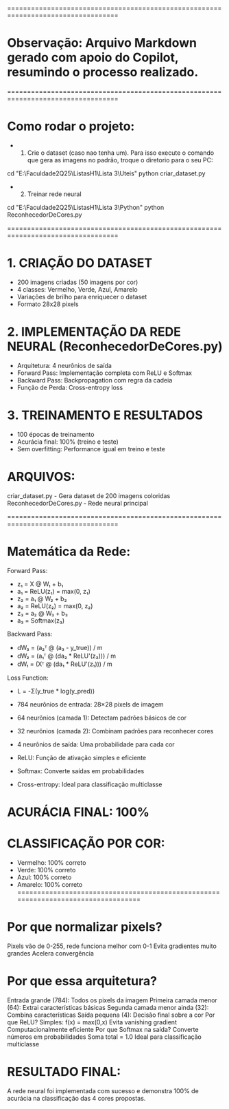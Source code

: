 ==================================================================================
# Observação: Arquivo Markdown gerado com apoio do Copilot, resumindo o processo realizado. 
==================================================================================
# Como rodar o projeto:

- 1. Crie o dataset (caso nao tenha um). Para isso execute o comando que gera as imagens no padrão, troque o diretorio para o seu PC:

cd "E:\Faculdade2Q25\ListasH1\Lista 3\Uteis\"
python criar_dataset.py

- 2. Treinar rede neural

cd "E:\Faculdade2Q25\ListasH1\Lista 3\Python"
python ReconhecedorDeCores.py

==================================================================================

# 1️. CRIAÇÃO DO DATASET
- 200 imagens criadas (50 imagens por cor)
- 4 classes: Vermelho, Verde, Azul, Amarelo
- Variações de brilho para enriquecer o dataset
- Formato 28x28 pixels

# 2️. IMPLEMENTAÇÃO DA REDE NEURAL (ReconhecedorDeCores.py)
- Arquitetura: 4 neurônios de saída
- Forward Pass: Implementação completa com ReLU e Softmax
- Backward Pass: Backpropagation com regra da cadeia
- Função de Perda: Cross-entropy loss

# 3️. TREINAMENTO E RESULTADOS
- 100 épocas de treinamento
- Acurácia final: 100% (treino e teste)
- Sem overfitting: Performance igual em treino e teste

# ARQUIVOS:
criar_dataset.py - Gera dataset de 200 imagens coloridas
ReconhecedorDeCores.py - Rede neural principal

==================================================================================
# Matemática da Rede:

Forward Pass:
- z₁ = X @ W₁ + b₁
- a₁ = ReLU(z₁) = max(0, z₁)
- z₂ = a₁ @ W₂ + b₂  
- a₂ = ReLU(z₂) = max(0, z₂)
- z₃ = a₂ @ W₃ + b₃
- a₃ = Softmax(z₃)

Backward Pass:
- dW₃ = (a₂ᵀ @ (a₃ - y_true)) / m
- dW₂ = (a₁ᵀ @ (da₂ * ReLU'(z₂))) / m
- dW₁ = (Xᵀ @ (da₁ * ReLU'(z₁))) / m

Loss Function:
- L = -Σ(y_true * log(y_pred))

- 784 neurônios de entrada: 28×28 pixels de imagem
- 64 neurônios (camada 1): Detectam padrões básicos de cor
- 32 neurônios (camada 2): Combinam padrões para reconhecer cores
- 4 neurônios de saída: Uma probabilidade para cada cor
- ReLU: Função de ativação simples e eficiente
- Softmax: Converte saídas em probabilidades
- Cross-entropy: Ideal para classificação multiclasse

# ACURÁCIA FINAL: 100%
# CLASSIFICAÇÃO POR COR:
- Vermelho: 100% correto
- Verde: 100% correto  
- Azul: 100% correto
- Amarelo: 100% correto
==================================================================================
# Por que normalizar pixels?
Pixels vão de 0-255, rede funciona melhor com 0-1
Evita gradientes muito grandes
Acelera convergência

# Por que essa arquitetura?
Entrada grande (784): Todos os pixels da imagem
Primeira camada menor (64): Extrai características básicas
Segunda camada menor ainda (32): Combina características
Saída pequena (4): Decisão final sobre a cor
Por que ReLU?
Simples: f(x) = max(0,x)
Evita vanishing gradient
Computacionalmente eficiente
Por que Softmax na saída?
Converte números em probabilidades
Soma total = 1.0
Ideal para classificação multiclasse

# RESULTADO FINAL:
A rede neural foi implementada com sucesso e demonstra 100% de acurácia na classificação das 4 cores propostas.